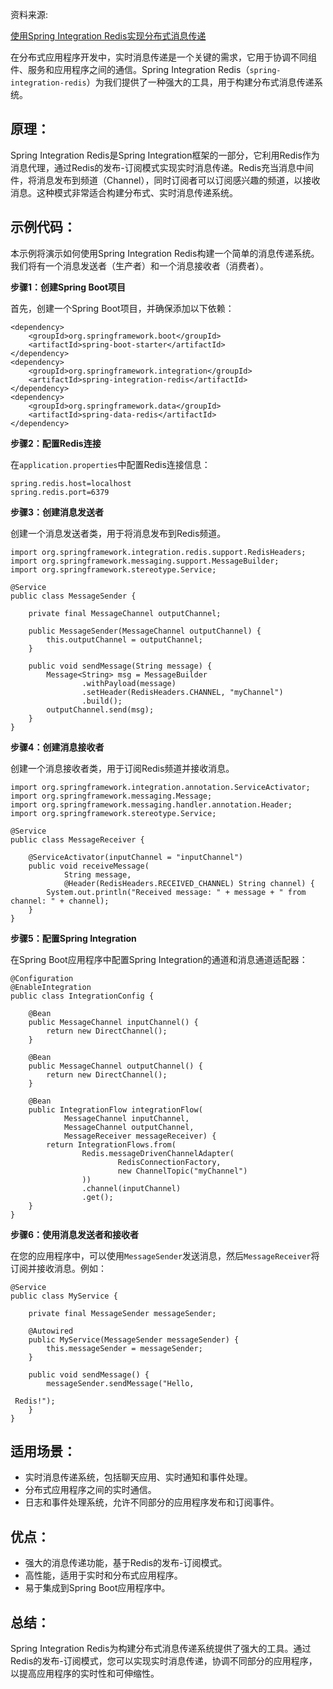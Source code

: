 资料来源:

[使用Spring Integration Redis实现分布式消息传递](https://mp.weixin.qq.com/s/H4jd4IEWXg6uvmdPUVcq-g)

在分布式应用程序开发中，实时消息传递是一个关键的需求，它用于协调不同组件、服务和应用程序之间的通信。Spring Integration Redis（`spring-integration-redis`）为我们提供了一种强大的工具，用于构建分布式消息传递系统。

## 原理：

Spring Integration Redis是Spring Integration框架的一部分，它利用Redis作为消息代理，通过Redis的发布-订阅模式实现实时消息传递。Redis充当消息中间件，将消息发布到频道（Channel），同时订阅者可以订阅感兴趣的频道，以接收消息。这种模式非常适合构建分布式、实时消息传递系统。

## 示例代码：

本示例将演示如何使用Spring Integration Redis构建一个简单的消息传递系统。我们将有一个消息发送者（生产者）和一个消息接收者（消费者）。

**步骤1：创建Spring Boot项目**

首先，创建一个Spring Boot项目，并确保添加以下依赖：

```
<dependency>
    <groupId>org.springframework.boot</groupId>
    <artifactId>spring-boot-starter</artifactId>
</dependency>
<dependency>
    <groupId>org.springframework.integration</groupId>
    <artifactId>spring-integration-redis</artifactId>
</dependency>
<dependency>
    <groupId>org.springframework.data</groupId>
    <artifactId>spring-data-redis</artifactId>
</dependency>
```

**步骤2：配置Redis连接**

在`application.properties`中配置Redis连接信息：

```
spring.redis.host=localhost
spring.redis.port=6379
```

**步骤3：创建消息发送者**

创建一个消息发送者类，用于将消息发布到Redis频道。

```
import org.springframework.integration.redis.support.RedisHeaders;
import org.springframework.messaging.support.MessageBuilder;
import org.springframework.stereotype.Service;

@Service
public class MessageSender {

    private final MessageChannel outputChannel;

    public MessageSender(MessageChannel outputChannel) {
        this.outputChannel = outputChannel;
    }

    public void sendMessage(String message) {
        Message<String> msg = MessageBuilder
                .withPayload(message)
                .setHeader(RedisHeaders.CHANNEL, "myChannel")
                .build();
        outputChannel.send(msg);
    }
}
```

**步骤4：创建消息接收者**

创建一个消息接收者类，用于订阅Redis频道并接收消息。

```
import org.springframework.integration.annotation.ServiceActivator;
import org.springframework.messaging.Message;
import org.springframework.messaging.handler.annotation.Header;
import org.springframework.stereotype.Service;

@Service
public class MessageReceiver {

    @ServiceActivator(inputChannel = "inputChannel")
    public void receiveMessage(
            String message,
            @Header(RedisHeaders.RECEIVED_CHANNEL) String channel) {
        System.out.println("Received message: " + message + " from channel: " + channel);
    }
}
```

**步骤5：配置Spring Integration**

在Spring Boot应用程序中配置Spring Integration的通道和消息通道适配器：

```
@Configuration
@EnableIntegration
public class IntegrationConfig {

    @Bean
    public MessageChannel inputChannel() {
        return new DirectChannel();
    }

    @Bean
    public MessageChannel outputChannel() {
        return new DirectChannel();
    }

    @Bean
    public IntegrationFlow integrationFlow(
            MessageChannel inputChannel,
            MessageChannel outputChannel,
            MessageReceiver messageReceiver) {
        return IntegrationFlows.from(
                Redis.messageDrivenChannelAdapter(
                        RedisConnectionFactory,
                        new ChannelTopic("myChannel")
                ))
                .channel(inputChannel)
                .get();
    }
}
```

**步骤6：使用消息发送者和接收者**

在您的应用程序中，可以使用`MessageSender`发送消息，然后`MessageReceiver`将订阅并接收消息。例如：

```
@Service
public class MyService {

    private final MessageSender messageSender;

    @Autowired
    public MyService(MessageSender messageSender) {
        this.messageSender = messageSender;
    }

    public void sendMessage() {
        messageSender.sendMessage("Hello,

 Redis!");
    }
}
```

## 适用场景：

- 实时消息传递系统，包括聊天应用、实时通知和事件处理。
- 分布式应用程序之间的实时通信。
- 日志和事件处理系统，允许不同部分的应用程序发布和订阅事件。

## 优点：

- 强大的消息传递功能，基于Redis的发布-订阅模式。
- 高性能，适用于实时和分布式应用程序。
- 易于集成到Spring Boot应用程序中。

## 总结：

Spring Integration Redis为构建分布式消息传递系统提供了强大的工具。通过Redis的发布-订阅模式，您可以实现实时消息传递，协调不同部分的应用程序，以提高应用程序的实时性和可伸缩性。